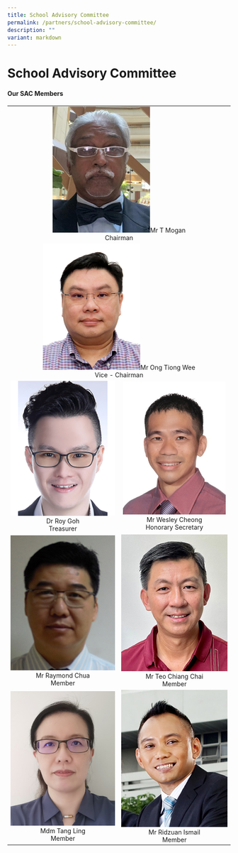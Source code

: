 ```yaml
---
title: School Advisory Committee
permalink: /partners/school-advisory-committee/
description: ""
variant: markdown
---
```

School Advisory Committee
======================

#### Our SAC Members

<table>
<tbody>
<tr>
<td align="center" colspan="2"><img src="/images/Partners/SAC/Mr_T_Mogan___Chairman.jpg" style="width:45%">Mr T Mogan <br> Chairman</td>
</tr>
<tr>
</tr><tr>
<td align="center" colspan="2"><img src="/images/Partners/SAC/Mr_Ong_Tiong_Wee___Vice___Chairman.jpg" style="width:45%">Mr Ong Tiong Wee <br>Vice - Chairman</td>
</tr>
<tr>
</tr><tr><td align="center"><img src="/images/Partners/SAC/Dr_Roy_Goh___Treasurer.jpg" style="width:100%">Dr Roy Goh<br>Treasurer</td>
<td align="center"><img src="/images/Partners/SAC/Mr_Wesley_Cheong___Honorary_Secretary.jpg" style="width:97%">Mr Wesley Cheong<br>Honorary Secretary</td>
</tr>
<tr>
<td align="center"><img src="/images/Partners/SAC/Mr_Raymond_Chua___Member.jpg" style="width:100%">Mr Raymond Chua<br>Member</td>
<td align="center"><img src="/images/Partners/SAC/Mr_Teo_Chiang_Chai___Member.jpg" style="width:100%">Mr Teo Chiang Chai<br>Member</td>
</tr>
<tr>
<td align="center"><img src="/images/Partners/SAC/Mdm_Tang_Ling___Member.jpg" style="width:100%">Mdm Tang Ling<br>Member</td>
<td align="center"><img src="/images/Partners/SAC/Mr_Ridzuan_Ismail___Member.jpg" style="width:100%">Mr Ridzuan Ismail<br>Member</td>
</tr>
</tbody></table>